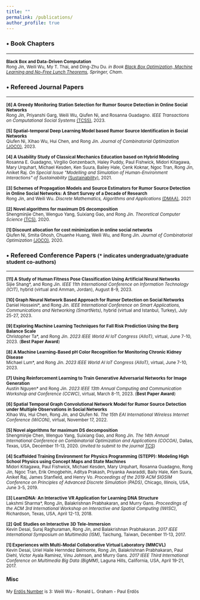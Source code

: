 ```yaml
---
title: ""
permalink: /publications/
author_profile: true
---
```


### <span>&#8226;</span> Book Chapters
------
<small><b>Black Box and Data-Driven Computation</b><br> 
Rong Jin, Weili Wu, My T. Thai, and Ding-Zhu Du.
<i>in Book [Black Box Optimization, Machine Learning and No-Free Lunch Theorems](https://www.springer.com/gp/book/9783030665142#aboutBook), Springer, Cham</i>.</small>

### <span>&#8226;</span> Refereed Journal Papers
------
<small><b>[6] A Greedy Monitoring Station Selection for Rumor Source Detection in Online Social Networks</b><br>
Rong Jin, Priyanshi Garg, Weili Wu, Qiufen Ni, and Rosanna Guadagno.
<i>IEEE Transactions on Computational Social Systems</i> [(TCSS)](https://ieeexplore.ieee.org/xpl/RecentIssue.jsp?punumber=6570650), 2023.</small>

<small><b>[5] Spatial-temporal Deep Learning Model based Rumor Source Identification in Social Networks</b><br>
Qiufen Ni, Xihao Wu, Hui Chen, and Rong Jin.
<i>Journal of Combinatorial Optimization</i> [(JOCO)](https://www.springer.com/journal/10878#:~:text=The%20Journal%20of%20Combinatorial%20Optimization,and%20special%20issues%20of%20journals), 2023.</small>

<small><b>[4] A Usability Study of Classical Mechanics Education based on Hybrid Modeling</b><br>
Rosanna E. Guadagno, Virgilio Gonzenbach, Haley Puddy, Paul Fishwick, Midori Kitagawa, Mary Urquhart, Michael Kesden, Ken Suura, Bailey Hale, Cenk Koknar, Ngoc Tran, Rong Jin, Aniket Raj.
<i>On Special Issue "Modelling and Simulation of Human-Environment Interactions" of Sustainability</i> [(Sustainability)](https://www.mdpi.com/journal/sustainability/special_issues/Human_Environment_Interactions), 2021. </small>

<small><b>[3] Schemes of Propagation Models and Source Estimators for Rumor Source Detection in Online Social Networks: A Short Survey of a Decade of Research</b><br> 
Rong Jin, and Weili Wu.
<i>Discrete Mathematics, Algorithms and Applications</i> [(DMAA)](https://www.worldscientific.com/worldscinet/dmaa), 2021</small> 

<small><b>[2] Novel algorithms for maximum DS decomposition</b><br> 
Shengminjie Chen, Wenguo Yang, Suixiang Gao, and Rong Jin.
<i>Theoretical Computer Science</i> [(TCS)](https://www.journals.elsevier.com/theoretical-computer-science), 2020.</small>

<small><b>[1] Discount allocation for cost minimization in online social networks</b><br> 
Qiufen Ni, Smita Ghosh, Chuanhe Huang, Weili Wu, and Rong Jin.
<i>Journal of Combinatorial Optimization</i> [(JOCO)](https://www.springer.com/journal/10878#:~:text=The%20Journal%20of%20Combinatorial%20Optimization,and%20special%20issues%20of%20journals), 2020.</small>

### <span>&#8226;</span> Refereed Conference Papers <small>(* indicates undergraduate/graduate student co-authors)</small>
------
<small><b>[11] A Study of Human Fitness Pose Classification Using Artificial Neural Networks</b><br> 
Sijie Shang*, and Rong Jin.
<i>IEEE 11th International Conference on Information Technology (ICIT)</i>, hybrid (virtual and Amman, Jordan), August 8-9, 2023.</small> 

<small><b>[10] Graph Neural Network Based Approach for Rumor Detection on Social Networks</b><br> 
Daniel Hosseini*, and Rong Jin.
<i>IEEE International Conference on Smart Applications, Communications and Networking (SmartNets)</i>, hybrid (virtual and Istanbul, Turkey), July 25-27, 2023.</small> 

<small><b>[9] Exploring Machine Learning Techniques for Fall Risk Prediction Using the Berg Balance Scale</b><br> 
Christopher Ta*, and Rong Jin.
<i>2023 IEEE World AI IoT Congress (AIIoT)</i>, virtual, June 7-10, 2023. (<b>Best Paper Award</b>)</small> 

<small><b>[8] A Machine Learning-Based pH Color Recognition for Monitoring Chronic Kidney Disease</b><br> 
Michael Lum*, and Rong Jin.
<i>2023 IEEE World AI IoT Congress (AIIoT)</i>, virtual, June 7-10, 2023.</small> 

<small><b>[7] Using Reinforcement Learning to Train Generative Adversarial Networks for Image Generation</b><br> 
Austin Nguyen* and Rong Jin.
<i>2023 IEEE 13th Annual Computing and Communication Workshop and Conference (CCWC)</i>, virtual, March 8-11, 2023. (<b>Best Paper Award</b>)</small> 

<small><b>[6] Spatial Temporal Graph Convolutional Network Model for Rumor Source Detection under Multiple Observations in Social Networks</b><br> 
Xihao Wu, Hui Chen, Rong Jin, and Qiufen Ni.
<i>The 15th EAI International Wireless Internet Conference (WiCON)</i>, virtual, November 17, 2022.</small>

<small><b>[5] Novel algorithms for maximum DS decomposition</b><br> 
Shengminjie Chen, Wenguo Yang, Suixiang Gao, and Rong Jin.
<i>The 14th Annual International Conference on Combinatorial Optimization and Applications (COCOA)</i>, Dallas, Texas, USA, December 11-13, 2020. (<i>invited to submit to the journal [TCS](https://www.journals.elsevier.com/theoretical-computer-science)</i>)</small>

<small><b>[4] Scaffolded Training Environment for Physics Programming (STEPP): Modeling High School Physics using Concept Maps and State Machines</b><br>
Midori Kitagawa, Paul Fishwick, Michael Kesden, Mary Urquhart, Rosanna Guadagno, Rong Jin, Ngoc Tran, Erik Omogbehin, Aditya Prakash, Priyanka Awaraddi, Baily Hale, Ken Suura, Aniket Raj, James Stanfield, and Henry Vo.
<i>Proceedings of the 2019 ACM SIGSIM Conference on Principles of Advanced Discrete Simulation (PADS)</i>, Chicago, Illinois, USA, June 3-5, 2019.</small>

<small><b>[3] LearnDNA: An Interactive VR Application for Learning DNA Structure</b><br>
Lakshmi Sharma*, Rong Jin, Balakrishnan Prabhakaran, and Murry Gans.
<i>Proceedings of the ACM 3rd International Workshop on Interactive and Spatial Computing (IWISC)</i>, Richardson, Texas, USA, April 12-13, 2018.</small>

<small><b>[2] QoE Studies on Interactive 3D Tele-Immersion</b><br>
Kevin Desai, Suraj Raghuraman, Rong Jin, and Balakrishnan Prabhakaran.
<i>2017 IEEE International Symposium on Multimedia (ISM)</i>, Taichung, Taiwan, December 11-13, 2017.</small>

<small><b>[1] Experiences with Multi-Modal Collaborative Virtual Laboratory (MMCVL)</b><br>
Kevin Desai, Uriel Haile Hernndez Belmonte, Rong Jin, Balakrishnan Prabhakaran, Paul Diehl, Victor Ayala Ramirez, Vinu Johnson, and Murry Gans.
<i>2017 IEEE Third International Conference on Multimedia Big Data (BigMM)</i>, Laguna Hills, California, USA, April 19-21, 2017.</small>

#### Misc
<small> My [Erdös Number](https://www.oakland.edu/enp/) is 3: Weili Wu - Ronald L. Graham - Paul Erdös </small>
